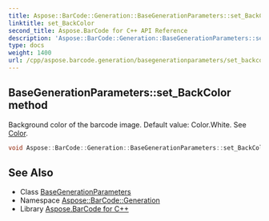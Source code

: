 ```yaml
---
title: Aspose::BarCode::Generation::BaseGenerationParameters::set_BackColor method
linktitle: set_BackColor
second_title: Aspose.BarCode for C++ API Reference
description: 'Aspose::BarCode::Generation::BaseGenerationParameters::set_BackColor method. Background color of the barcode image. Default value: Color.White. See Color in C++.'
type: docs
weight: 1400
url: /cpp/aspose.barcode.generation/basegenerationparameters/set_backcolor/
---
```

## BaseGenerationParameters::set_BackColor method


Background color of the barcode image. Default value: Color.White. See [Color](../).

```cpp
void Aspose::BarCode::Generation::BaseGenerationParameters::set_BackColor(System::Drawing::Color value)
```

## See Also

* Class [BaseGenerationParameters](../)
* Namespace [Aspose::BarCode::Generation](../../)
* Library [Aspose.BarCode for C++](../../../)
